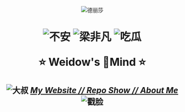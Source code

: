 <!--
 * @Author: Weidows
 * @Date: 2020-07-27 10:28:29
 * @LastEditors: Weidows
 * @LastEditTime: 2020-08-23 14:01:47
 * @FilePath: \Weidows\README.md
 * 这个markdown是显示在github-profile界面上的
--> 

<center>

  ![德丽莎](https://raw.githubusercontent.com/Weidows/Weidows/master/Website/source/images/Repo-Weidows/QQ截图20200822140259.jpg)
</center>

<h1 align="center">

  ![不安](https://raw.githubusercontent.com/Weidows/Weidows/master/Website/source/images/ComicExpression/5fa9b8812822cbb106e68986c0799b7d44f5da23.jpg) ![梁非凡](https://raw.githubusercontent.com/Weidows/Weidows/master/Website/source/images/unknown/QQ%E5%9B%BE%E7%89%8720200802102209.gif) ![吃瓜](https://raw.githubusercontent.com/Weidows/Weidows/master/Website/source/images/ComicExpression/d5697da7e5d8ae55fff4b2fe7a54d4db6b280a25.jpg)
  
  ⭐️ Weidow's 🌈Mind ⭐️

</h1>

<h2 align="center">

  ![大叔](https://raw.githubusercontent.com/Weidows/Weidows/master/Website/source/images/ComicExpression/2e1bda8504501a52c6b952b993167217abb6b22f.png) [*My Website /*](http://weidows2984539695.gitee.io/weidows)[*/ Repo Show /*](http://weidows2984539695.gitee.io/weidows/repository/Weidows)[*/ About Me*](http://weidows2984539695.gitee.io/weidows/about) ![戳脸](https://raw.githubusercontent.com/Weidows/Weidows/master/Website/source/images/ComicExpression/74ef2ed780ee230c08866adfa01dbe297b5467b4.png)

<h2>
